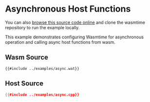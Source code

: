 # Asynchronous Host Functions

You can also [browse this source code online][code] and clone the wasmtime
repository to run the example locally.

[code]: https://github.com/bytecodealliance/wasmtime/blob/main/examples/async.cpp

This example demonstrates configuring Wasmtime for asynchronous operation and calling async host functions from wasm.

## Wasm Source

```wat
{{#include ../examples/async.wat}}
```

## Host Source

<!-- langtabs-start -->

```cpp
{{#include ../examples/async.cpp}}
```

<!-- langtabs-end -->
